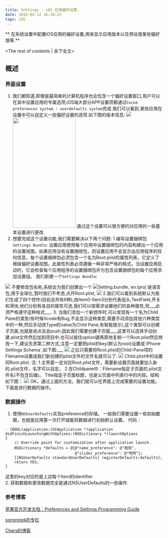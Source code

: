 ```yaml
---
title: Settings - iOS 应用偏好设置.
date: 2016-04-12 16:10:22
tags: iOS
---
```

** 在系统设置中配置iOS应用的偏好设置,用来显示应用版本以及预设值某些偏好值等.**
<!-- more -->
<The rest of contents | 余下全文>
## 概述
### 界面设置
1. 我们都知道,即便是最简单的计算机程序也会包含一个偏好设置窗口,用户可以在其中设置应用的专属选项;iOS端大部分APP设置项都通过`Cocoa preferences system : userdefaults system`完成.我们可以看到,某些应用在设置中可以自定义一些偏好设置的选项.如下图的版本信息:
![](./imgs/IMG_3156.PNG) <img src="./imgs/IMG_3157.PNG" width="200" height="350" />
通过这个设置可以很方便的对应用的一些基本设置进行更改.
2. 想要完成这个设置功能,我们需要解决以下两个问题:
 1.编写设置捆绑包`Settings Bundle`:
设置应用使用每个应用中设置捆绑包的内容构建出一个应用的设置视图。如果应用没有设置捆绑包，则设置应用不会显示出应用程序的任何信息。每个设置捆绑包必须包含一个名为Root.plist的属性列表，它定义了根级偏好设置视图。此属性列表必须遵循一种非常严格的格式。当设置应用启动时，它会检查每个应用程序的设置捆绑包并为包含设置捆绑包的每个应用添加设置组。
我们新建一个`Settings Bundle`:
<img src="./imgs/SettingsBundle.png"/>
不要修改包名称,系统会为我们创建出一个
<img src="./imgs/emoji.png"/>Setting.bundle,`en.lproj`是语言包,用于全球化,暂时我们不考虑,点开Root.plist,
<img src="./imgs/plist.jpg">
 2.我们可以看到系统默认为我们生成了四个控件(目前总共有6种),由Item0-Item3分别代表组头,TextField,开关和滑块,他们分别有各自的属性可选,我们可以按需求设置他们的各种属性,但___必须严格遵守这种格式___.
3. 当我们添加一个新控件时,可以发现有一个名为Child Pane的类型(有时候Xcode有Bug,不会显示这种类型,需要手动添加其他六种类型中的一种,然后手动改Type的value为Child Pane,有智能提示),这个类型可以创建子页面,也就是说点击会push,因此我们需要创建子页面,___这里可以选择手动创建.plist文件然后加到项目中,也可以按住option键再原地复制一个Root.plist然后修改一下,建议先责第二种方式,注意一定要把plist的key(默认为root)设置成`iPhone Settings Schema`,如下图:___
<img src="./imgs/option.png"/>
之后只需要将Root.plist的Child-Pane项的Filename设置成我们新创建的plist文件的文件名就可以了:
<img src="./imgs/Child.png"/>
Child.plist中的设置同Root.plist.
注:
1.主界面一定对应Root.plist文件，需要新设置页面就要加入新的.plist文件，名字可以自定。
2.在Childpane中：Filename指定子页面的.plist文件名(不包含后缀)。
Title指定子页面标题，也是父页面中列表行中的内容。结构如下图：
<img src = "./imgs/pane.jpg"/>
OK，通过上面的方法，我们就可以在界面上完成需要的设置功能。下面是进行数据的操作。

### 数据操作
1. 使用`NSUserDefaults`实现preference的存储。
 一般我们需要设置一些初始数据，也就是应用第一次打开就能将数据进行初始默认设置。
代码：
```
- (BOOL)application:(UIApplication *)application didFinishLaunchingWithOptions:(NSDictionary *)launchOptions  
{  
    // Override point for customization after application launch.        
    NSDictionary *defaults = @{@"name_preference": @"哈哈",  
                               @"slider_preference": @"呵呵"};  
    [[NSUserDefaults standardUserDefaults] registerDefaults:defaults];  
    return YES;  
}  
```
这里的key对应的是上边每个Item的identifier.   
2. 获取数据和更改数据完全是通过NSUserDefaults的一些操作.

### 参考博客
<a href="https://developer.apple.com/library/ios/documentation/Cocoa/Conceptual/UserDefaults/Preferences/Preferences.html#//apple_ref/doc/uid/10000059i-CH6-SW5">苹果官方开发文档：Preferences and Settings Programming Guide</a>

<a href="http://www.cnblogs.com/chars/p/5134617.html">songrotek的专栏</a>

<a href="http://blog.csdn.net/songrotek/article/details/8983724">Chars的博客</a>

